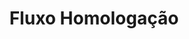 ---
layout: default
title: Fluxo Homologação
nav_order: 10
has_children: true
description: "Manual e-SUS APS"
permalink: /docs/CDS
last_modified_date: "01/02/2021"
---
